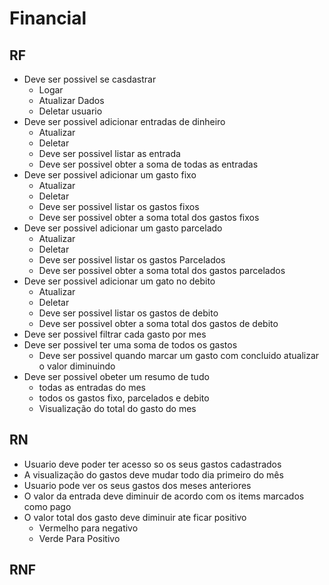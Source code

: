 # Financial
## RF
- Deve ser possivel se casdastrar
  - Logar
  - Atualizar Dados
  - Deletar usuario
- Deve ser possivel adicionar entradas de dinheiro
  - Atualizar
  - Deletar
  - Deve ser possivel listar as entrada
  - Deve ser possivel obter a soma de todas as entradas
- Deve ser possivel adicionar um gasto fixo
  - Atualizar
  - Deletar
  - Deve ser possivel listar os gastos fixos
  - Deve ser possivel obter a soma total dos gastos fixos
- Deve ser possivel adicionar um gasto parcelado
  - Atualizar
  - Deletar
  - Deve ser possivel listar os gastos Parcelados
  - Deve ser possivel obter a soma total dos gastos parcelados
- Deve ser possivel adicionar um gato no debito
  - Atualizar
  - Deletar
  - Deve ser possivel listar os gastos de debito
  - Deve ser possivel obter a soma total dos gastos de debito
- Deve ser possivel filtrar cada gasto por mes
- Deve ser possivel ter uma soma de todos os gastos
  - Deve ser possivel quando marcar um gasto com concluido atualizar o valor diminuindo
- Deve ser possivel obeter um resumo de tudo
  - todas as entradas do mes
  - todos os gastos fixo, parcelados e debito
  - Visualização do total do gasto do mes

## RN
- Usuario deve poder ter acesso so os seus gastos cadastrados
- A visualização do gastos deve mudar todo dia primeiro do mês
- Usuario pode ver os seus gastos dos meses anteriores
- O valor da entrada deve diminuir de acordo com os items marcados como pago
- O valor total dos gasto deve diminuir ate ficar positivo
  - Vermelho para negativo
  - Verde Para Positivo
## RNF